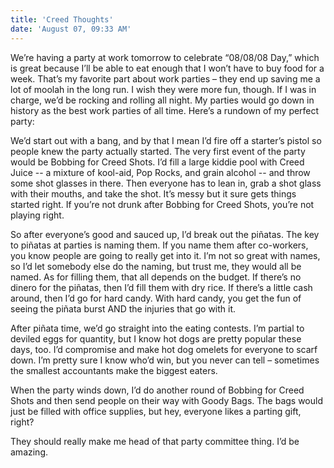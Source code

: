 ```yaml
---
title: 'Creed Thoughts'
date: 'August 07, 09:33 AM'
---
```


We’re having a party at work tomorrow to celebrate “08/08/08 Day,” which is great because I’ll be able to eat enough that I won’t have to buy food for a week. That’s my favorite part about work parties – they end up saving me a lot of moolah in the long run. I wish they were more fun, though. If I was in charge, we’d be rocking and rolling all night. My parties would go down in history as the best work parties of all time. Here’s a rundown of my perfect party:

We’d start out with a bang, and by that I mean I’d fire off a starter’s pistol so people knew the party actually started. The very first event of the party would be Bobbing for Creed Shots. I’d fill a large kiddie pool with Creed Juice -- a mixture of kool-aid, Pop Rocks, and grain alcohol -- and throw some shot glasses in there. Then everyone has to lean in, grab a shot glass with their mouths, and take the shot. It’s messy but it sure gets things started right. If you’re not drunk after Bobbing for Creed Shots, you’re not playing right.

So after everyone’s good and sauced up, I’d break out the piñatas. The key to piñatas at parties is naming them. If you name them after co-workers, you know people are going to really get into it. I’m not so great with names, so I’d let somebody else do the naming, but trust me, they would all be named. As for filling them, that all depends on the budget. If there’s no dinero for the piñatas, then I’d fill them with dry rice. If there’s a little cash around, then I’d go for hard candy. With hard candy, you get the fun of seeing the piñata burst AND the injuries that go with it.

After piñata time, we’d go straight into the eating contests. I’m partial to deviled eggs for quantity, but I know hot dogs are pretty popular these days, too. I’d compromise and make hot dog omelets for everyone to scarf down. I’m pretty sure I know who’d win, but you never can tell – sometimes the smallest accountants make the biggest eaters.

When the party winds down, I’d do another round of Bobbing for Creed Shots and then send people on their way with Goody Bags. The bags would just be filled with office supplies, but hey, everyone likes a parting gift, right?

They should really make me head of that party committee thing. I’d be amazing.